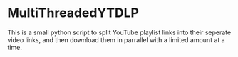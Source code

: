 # MultiThreadedYTDLP

This is a small python script to split YouTube playlist links into their seperate video links, and then download them in parrallel with a limited amount at a time.
